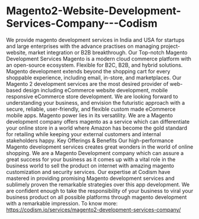 # Magento2-Website-Development-Services-Company---Codism
We provide magento development services in India and USA for startups and large enterprises with the advance practises on managing project-website, market integration or B2B breakthrough.  Our Top-notch Magento Development Services Magento is a modern cloud commerce platform with an open-source ecosystem. Flexible for B2C, B2B, and hybrid solutions. Magento development extends beyond the shopping cart for every shoppable experience, including email, in-store, and marketplaces.  Our Magento 2 development services are the most desired provider of web-based design including eCommerce website development, mobile responsive eCommerce store development. We are looking forward to understanding your business, and envision the futuristic approach with a secure, reliable, user-friendly, and flexible custom made eCommerce mobile apps.  Magento power lies in its versatility. We are a Magento development company offers magento as a service which can differentiate your online store in a world where Amazon has become the gold standard for retailing while keeping your external customers and internal stakeholders happy.  Key Offerings &amp; Benefits Our high-performance Magento development services creates great wonders in the world of online shopping. We are a Magento Development company which can assure a great success for your business as it comes up with a vital role in the business world to sell the product on internet with amazing magento customization and security services.  Our expertise at Codism have mastered in providing promising Magento development services and sublimely proven the remarkable strategies over this app development. We are confident enough to take the responsibility of your business to viral your business product on all possible platforms through magento development with a remarkable impression. To know more: https://codism.io/services/magento2-development-services-company/
